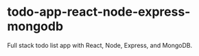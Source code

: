 # todo-app-react-node-express-mongodb
Full stack todo list app with React, Node, Express, and MongoDB.

